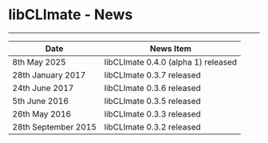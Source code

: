 # libCLImate - News
------------


| Date                  | News Item                                                 |
| --------------------- | --------------------------------------------------------- |
| 8th May 2025          |   libCLImate 0.4.0 (alpha 1) released                     |
| 28th January 2017     |   libCLImate 0.3.7 released                               |
| 24th June 2017        |   libCLImate 0.3.6 released                               |
| 5th June 2016         |   libCLImate 0.3.5 released                               |
| 26th May 2016         |   libCLImate 0.3.3 released                               |
| 28th September 2015   |   libCLImate 0.3.2 released                               |


<!-- ########################### end of file ########################### -->


